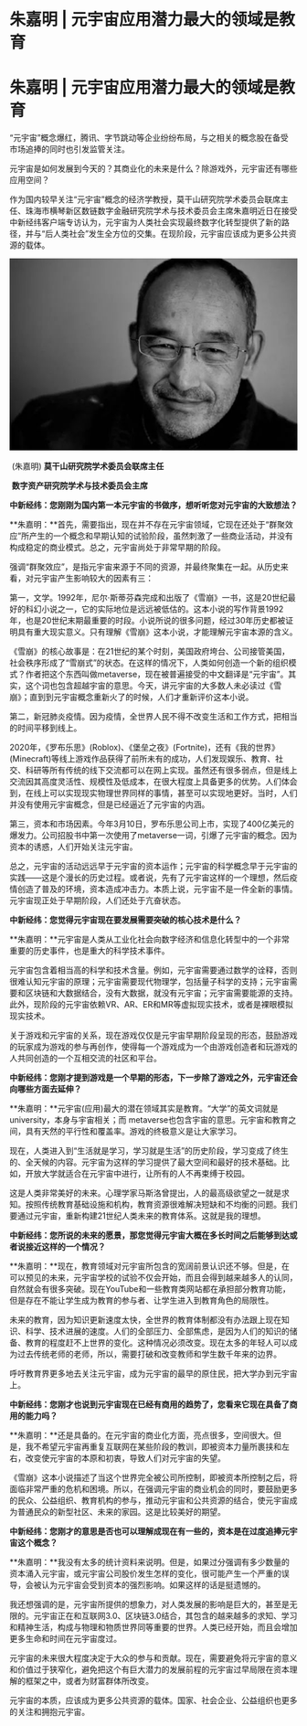 # 朱嘉明 | 元宇宙应用潜力最大的领域是教育


# 朱嘉明 | 元宇宙应用潜力最大的领域是教育

“元宇宙”概念爆红，腾讯、字节跳动等企业纷纷布局，与之相关的概念股在备受  市场追捧的同时也引发监管关注。

元宇宙是如何发展到今天的？其商业化的未来是什么？除游戏外，元宇宙还有哪些应用空间？

作为国内较早关注“元宇宙”概念的经济学教授，莫干山研究院学术委员会联席主任、珠海市横琴新区数链数字金融研究院学术与技术委员会主席朱嘉明近日在接受中新经纬客户端专访认为，元宇宙为人类社会实现最终数字化转型提供了新的路径，并与“后人类社会”发生全方位的交集。在现阶段，元宇宙应该成为更多公共资源的载体。

![1](ABUIABACGAAgmNaRigYou4iL3AIwhgQ42QI.jpg)

​                                                  (朱嘉明) **莫干山研究院学术委员会联席主任**

​                                                   **数字资产研究院学术与技术委员会主席**

**中新经纬：您刚刚为国内第一本元宇宙的书做序，想听听您对元宇宙的大致想法？**

**朱嘉明：**首先，需要指出，现在并不存在元宇宙领域，它现在还处于“群聚效应”所产生的一个概念和早期认知的试验阶段，虽然刺激了一些商业活动，并没有构成稳定的商业模式。总之，元宇宙尚处于非常早期的阶段。

强调“群聚效应”，是指元宇宙来源于不同的资源，并最终聚集在一起。从历史来看，对元宇宙产生影响较大的因素有三：

第一，文学。1992年，尼尔·斯蒂芬森完成和出版了《雪崩》一书，这是20世纪最好的科幻小说之一，它的实际地位是远远被低估的。这本小说的写作背景1992年，也是20世纪末期最重要的时段。小说所说的很多问题，经过30年历史都被证明具有重大现实意义。只有理解《雪崩》这本小说，才能理解元宇宙本源的含义。

《雪崩》的核心故事是：在21世纪的某个时刻，美国政府垮台、公司接管美国，社会秩序形成了“雪崩式”的状态。在这样的情况下，人类如何创造一个新的组织模式？作者把这个东西叫做metaverse，现在被普遍接受的中文翻译是“元宇宙”。其实，这个词也包含超越宇宙的意思。今天，讲元宇宙的大多数人未必读过《雪崩》；直到到元宇宙概念重新火了的时候，人们才重新评价这本小说。

第二，新冠肺炎疫情。因为疫情，全世界人民不得不改变生活和工作方式，把相当的时间平移到线上。

2020年，《罗布乐思》(Roblox)、《堡垒之夜》(Fortnite)，还有《我的世界》(Minecraft)等线上游戏作品获得了前所未有的成功，人们发现娱乐、教育、社交、科研等所有传统的线下交流都可以在网上实现。虽然还有很多弱点，但是线上交流因其高度灵活性、规模性及低成本，在很大程度上具备更多的优势。人们体会到，在线上可以实现现实物理世界同样的事情，甚至可以实现地更好。当时，人们并没有使用元宇宙概念，但是已经逼近了元宇宙的内涵。

第三，资本和市场因素。今年3月10日，罗布乐思公司上市，实现了400亿美元的爆发力。公司招股书中第一次使用了metaverse一词，引爆了元宇宙的概念。因为资本的诱惑，人们开始关注元宇宙。

总之，元宇宙的活动远远早于元宇宙的资本运作；元宇宙的科学概念早于元宇宙的实践——这是个漫长的历史过程。或者说，先有了元宇宙这样的一个理想，然后疫情创造了普及的环境，资本造成冲击力。本质上说，元宇宙不是一件全新的事情。元宇宙现正处于早期阶段，人们还处于亢奋状态。

**中新经纬：您觉得元宇宙现在要发展需要突破的核心技术是什么？**

**朱嘉明：**元宇宙是人类从工业化社会向数字经济和信息化转型中的一个非常重要的历史事件，也是重大的科学技术事件。

元宇宙包含着相当高的科学和技术含量。例如，元宇宙需要通过数学的诠释，否则很难认知元宇宙的原理；元宇宙需要现代物理学，包括量子科学的支持；元宇宙需要和区块链和大数据结合，没有大数据，就没有元宇宙；元宇宙需要能源的支持。此外，现阶段的元宇宙依赖VR、AR、ER和MR等虚拟现实技术，或者是裸眼模拟现实技术。

关于游戏和元宇宙的关系，现在游戏仅仅是元宇宙早期阶段呈现的形态，鼓励游戏的玩家成为游戏的参与再创作，使得每一个游戏成为一个由游戏创造者和玩游戏的人共同创造的一个互相交流的社区和平台。

**中新经纬：您刚才提到游戏是一个早期的形态，下一步除了游戏之外，元宇宙还会向哪些方面去延伸？**

**朱嘉明：**元宇宙(应用)最大的潜在领域其实是教育。“大学”的英文词就是university，本身与宇宙相关；而 metaverse也包含宇宙的意思。元宇宙和教育之间，具有天然的平行性和覆盖率。游戏的终极意义是让大家学习。

现在，人类进入到“生活就是学习，学习就是生活”的历史阶段，学习变成了终生的、全天候的内容。元宇宙为这样的学习提供了最大空间和最好的技术基础。比如，开放大学就适合在元宇宙中进行，让所有的人不再束缚于校园。

这是人类非常美好的未来。心理学家马斯洛曾提出，人的最高级欲望之一就是求知。按照传统教育基础设施和机构，教育资源很难解决短缺和不均衡的问题。我们要通过元宇宙，重新构建21世纪人类未来的教育体系。这就是我的理想。

**中新经纬：您所说的未来的愿景，那您觉得元宇宙大概在多长时间之后能够到达或者说接近这样的一个情况？**

**朱嘉明：**现在，教育领域对元宇宙所包含的宽阔前景认识还不够。但是，在可以预见的未来，元宇宙学校的试验不仅会开始，而且会得到越来越多人的认同，自然就会有很多突破。现在YouTube和一些教育类网站都在承担部分教育功能，但是存在不能让学生成为教育的参与者、让学生进入到教育角色的局限性。

未来的教育，因为知识更新速度太快，全世界的教育体制都没有办法跟上现在知识、科学、技术进展的速度。人们的全部压力、全部焦虑，是因为人们的知识的储备、教育的程度赶不上世界的变化。这种情况必须改变。现在太多的年轻人可以成为过去传统老师的老师，所以，需要打破和改变教师和学生数千年来的边界。

呼吁教育界更多地去关注元宇宙，成为元宇宙的最早的原住民，把大学办到元宇宙上。

**中新经纬：您刚才也说到元宇宙现在已经有商用的趋势了，您看来它现在具备了商用的能力吗？**

**朱嘉明：**还是具备的。在元宇宙的商业化方面，亮点很多，空间很大。但是，我不希望元宇宙再重复互联网在某些阶段的教训，即被资本力量所裹挟和左右，改变使元宇宙的本原和初衷，导致人们对元宇宙的失望。

《雪崩》这本小说描述了当这个世界完全被公司所控制，即被资本所控制之后，将面临非常严重的危机和困境。所以，在强调元宇宙的商业机会的同时，要鼓励更多的民众、公益组织、教育机构的参与，推动元宇宙和公共资源的结合，使元宇宙成为普通民众的新型社区、未来的家园。这是比较美好的期望。

**中新经纬：您刚才的意思是否也可以理解成现在有一些的，资本是在过度追捧元宇宙这个概念？**

**朱嘉明：**我没有太多的统计资料来说明。但是，如果过分强调有多少数量的资本涌入元宇宙，或元宇宙公司股价发生怎样的变化，很可能产生一个严重的误导，会被认为元宇宙会受到资本的强烈影响。如果这样的话是挺遗憾的。

我还想强调的是，元宇宙所提供的想象力，对人类发展的影响是巨大的，甚至是无限的。元宇宙正在和互联网3.0、区块链3.0结合，其包含的越来越多的求知、学习和精神生活，构成与物理和物质世界同等重要的世界。人类已经开始，而且会增加更多生命和时间在元宇宙度过。

元宇宙的未来很大程度决定于大众的参与和贡献。现在，需要避免将元宇宙的意义和价值过于狭窄化，避免把这个有巨大潜力的发展前程的元宇宙过早局限在资本理解的框架之中，或者为财富群体所改变。

元宇宙的本质，应该成为更多公共资源的载体。国家、社会企业、公益组织也更多的关注和拥抱元宇宙。
